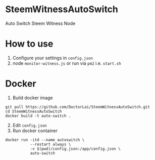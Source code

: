 # SteemWitnessAutoSwitch
Auto Switch Steem Witness Node

# How to use
1. Configure your settings in `config.json`
2. node `monitor-witness.js` or run via `pm2` i.e. `start.sh`

# Docker
1. Build docker image
```
git pull https://github.com/DoctorLai/SteemWitnessAutoSwitch.git
cd SteemWitnessAutoSwitch
docker build -t auto-switch .
```
2. Edit `config.json`
3. Run docker container
```
docker run -itd --name autoswitch \
           --restart always \
           -v $(pwd)/config.json:/app/config.json \
           auto-switch
```
